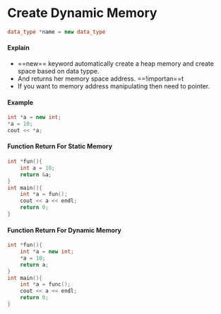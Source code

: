 # Create Dynamic Memory
```c++
data_type *name = new data_type
```
#### Explain
- ==new== keyword automatically create a heap memory and create space based on data typpe.
- And returns her memory space address. ==!importan==t
- If you want to memory address manipulating then need to pointer.
#### Example
```c++
int *a = new int;
*a = 10;
cout << *a;
```
#### Function Return For Static Memory
```c++
int *fun(){
	int a = 10;
	return &a;
}
int main(){
	int *a = fun();
	cout << a << endl;
	return 0;
}
```
#### Function Return For Dynamic Memory
```c++
int *fun(){
	int *a = new int;
	*a = 10;
	return a;
}
int main(){
	int *a = func();
	cout << a << endl;
	return 0;
}
```
